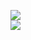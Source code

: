 [![](https://img.shields.io/badge/Made%20With-Github%20Spray-lightgrey.svg?style=for-the-badge&logo=github)](https://github.com/Annihil/github-spray#557)  
[![](https://i.imgur.com/2DrTn0Z.gif)](https://github.com/Annihil/github-spray)